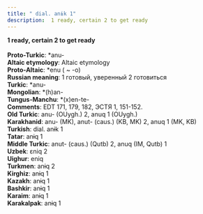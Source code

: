 ```yaml
---
title: " dial. anɨk 1"
description:  1 ready, certain 2 to get ready
---
```

<p data-pagefind-weight="0.5">
<strong> 1 ready, certain 2 to get ready</strong><br><br>
<strong>Proto-Turkic</strong>:  *anu-<br>
<strong>Altaic etymology</strong>:  Altaic etymology<br>
<strong> Proto-Altaic</strong>:  *enu ( ~ -o)<br>
<strong>Russian meaning</strong>:  1 готовый, уверенный 2 готовиться<br>
<strong>Turkic</strong>:  *anu-<br>
<strong>Mongolian</strong>:  *(h)an-<br>
<strong>Tungus-Manchu</strong>:  *(x)en-te-<br>
<strong>Comments</strong>:  EDT 171, 179, 182, ЭСТЯ 1, 151-152.<br>
<strong>Old Turkic</strong>:  anu- (OUygh.) 2, anuq 1 (OUygh.)<br>
<strong>Karakhanid</strong>:  anu- (MK), anut- (caus.) (KB, MK) 2, anuq 1 (MK, KB)<br>
<strong>Turkish</strong>:  dial. anɨk 1<br>
<strong>Tatar</strong>:  anɨq 1<br>
<strong>Middle Turkic</strong>:  anut- (caus.) (Qutb) 2, anuq (IM, Qutb) 1<br>
<strong>Uzbek</strong>:  ɛniq 2<br>
<strong>Uighur</strong>:  eniq<br>
<strong>Turkmen</strong>:  anɨq 2<br>
<strong>Kirghiz</strong>:  anɨq 1<br>
<strong>Kazakh</strong>:  anɨq 1<br>
<strong>Bashkir</strong>:  anɨq 1<br>
<strong>Karaim</strong>:  anɨq 1<br>
<strong>Karakalpak</strong>:  anɨq 1<br>

</p>
